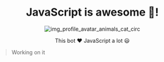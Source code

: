 <div align="center">

# JavaScript is awesome 🤖!
 
![img_profile_avatar_animals_cat_circ](https://user-images.githubusercontent.com/100092662/160635624-c6e6ab97-6eba-4de8-84cf-58aadfc80ddd.png)

This bot ♥️ JavaScript a lot :smiley:

</div>

> Working on it